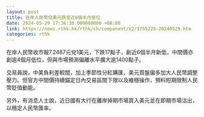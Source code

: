 ```yaml
---
layout: post
title: 在岸人民幣兌美元跌至近6個半月低位
date: 2024-05-29 17:36:30.000000000 +08:00
link: https://news.rthk.hk/rthk/ch/component/k2/1755229-20240529.htm
categories: rthk
---
```


在岸人民幣收市報7.2487元兌1美元，下跌17點子，創近6個半月新低，中間價亦創逾4個月低位，但與市場預測偏離水平擴大逾1400點子。

交易員說，中美負利差較闊，加上季節性分紅購匯，美元買盤偏多加大人民幣調整壓力。但官方中間價持續錨定日內交易區間下限以及維穩操作，預料短期限制人民幣貶值動能。

另外，有消息人士說，近日國有大行在離岸掉期市場買入美元並在即期市場沽出，以穩定人民幣匯率。
